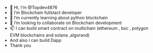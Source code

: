 - 👋 Hi, I’m @Topdev4876
- 👀 I’m Blockchain fullstact developer
- 🌱 I’m currently learning about python blockchain
- 💞️ I’m looking to collaborate on Blockchain development
- 📫 I can build smart contract on multichain (ethereum , bsc , polygon EVM blockchains and solana ,algorand)
- And also i can build Dapp 
- Thank you 

